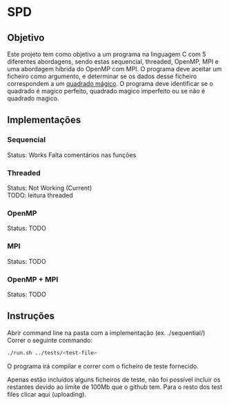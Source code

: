 # SPD

## Objetivo

Este projeto tem como objetivo a  um programa na linguagem C com 5 diferentes abordagens, sendo estas sequencial, threaded, OpenMP, MPI e uma abordagem híbrida do OpenMP com MPI.
O programa deve aceitar um ficheiro como argumento, e determinar se os dados desse ficheiro correspondem a um [quadrado mágico](https://pt.wikipedia.org/wiki/Quadrado_m%C3%A1gico).
O programa deve identificar se o quadrado é magico perfeito, quadrado magico imperfeito ou se não é quadrado magico.

## Implementações

### Sequencial

Status: Works
Falta comentários nas funções

### Threaded

Status: Not Working (Current)\
TODO: leitura threaded

### OpenMP

Status: TODO

### MPI

Status: TODO

### OpenMP + MPI

Status: TODO

## Instruções

Abrir command line na pasta com a implementação (ex. ./sequential/)\
Correr o seguinte commando:

```bash
./run.sh ../tests/<test-file>
```

O programa irá compilar e correr com o ficheiro de teste fornecido.

Apenas estão incluídos alguns ficheiros de teste, não foi possível incluir os restantes devido ao limite de 100Mb que o github tem.
Para o resto dos test files clicar aqui (uploading).
